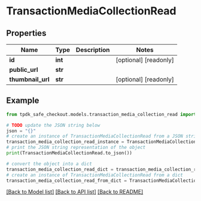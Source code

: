 # TransactionMediaCollectionRead



## Properties

Name | Type | Description | Notes
------------ | ------------- | ------------- | -------------
**id** | **int** |  | [optional] [readonly] 
**public_url** | **str** |  | 
**thumbnail_url** | **str** |  | [optional] [readonly] 

## Example

```python
from tpdk_safe_checkout.models.transaction_media_collection_read import TransactionMediaCollectionRead

# TODO update the JSON string below
json = "{}"
# create an instance of TransactionMediaCollectionRead from a JSON string
transaction_media_collection_read_instance = TransactionMediaCollectionRead.from_json(json)
# print the JSON string representation of the object
print(TransactionMediaCollectionRead.to_json())

# convert the object into a dict
transaction_media_collection_read_dict = transaction_media_collection_read_instance.to_dict()
# create an instance of TransactionMediaCollectionRead from a dict
transaction_media_collection_read_from_dict = TransactionMediaCollectionRead.from_dict(transaction_media_collection_read_dict)
```
[[Back to Model list]](../README.md#documentation-for-models) [[Back to API list]](../README.md#documentation-for-api-endpoints) [[Back to README]](../README.md)


